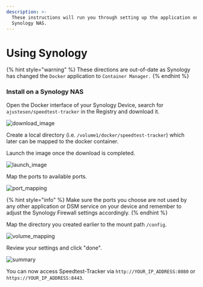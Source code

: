 ```yaml
---
description: >-
  These instructions will run you through setting up the application on a
  Synology NAS.
---
```


# Using Synology

{% hint style="warning" %}
These directions are out-of-date as Synology has changed the `Docker` application to `Container Manager.`
{% endhint %}

### Install on a Synology NAS

Open the Docker interface of your Synology Device, search for `ajustesen/speedtest-tracker` in the Registry and download it.

![download\_image](https://user-images.githubusercontent.com/92191413/210480118-b15f83af-6617-4a0d-b631-760f419425b9.png)

Create a local directory (i.e. `/volume1/docker/speedtest-tracker`) which later can be mapped to the docker container.

Launch the image once the download is completed.

![launch\_image](https://user-images.githubusercontent.com/92191413/210480210-baa06b52-c3b0-41a4-b50e-ce7af82d683c.png)

Map the ports to available ports.

![port\_mapping](https://user-images.githubusercontent.com/92191413/210481629-6fa76992-403a-415e-9967-af7b00c97d87.png)

{% hint style="info" %}
Make sure the ports you choose are not used by any other application or DSM service on your device and remember to adjust the Synology Firewall settings accordingly.
{% endhint %}

Map the directory you created earlier to the mount path `/config`.

![volume\_mapping](https://user-images.githubusercontent.com/92191413/210480901-069703e3-c6ab-446c-b53b-8c5ef3c87085.png)

Review your settings and click "done".

![summary](https://user-images.githubusercontent.com/92191413/210480977-3e24ba39-b23e-463f-acba-0a1aad1e57ec.png)

You can now access Speedtest-Tracker via `http://YOUR_IP_ADDRESS:8080` or `https://YOUR_IP_ADDRESS:8443`.
